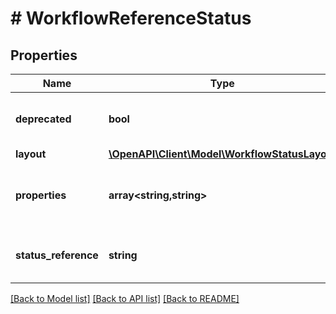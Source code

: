 # # WorkflowReferenceStatus

## Properties

Name | Type | Description | Notes
------------ | ------------- | ------------- | -------------
**deprecated** | **bool** | Indicates if the status is deprecated. | [optional]
**layout** | [**\OpenAPI\Client\Model\WorkflowStatusLayout**](WorkflowStatusLayout.md) |  | [optional]
**properties** | **array<string,string>** | The properties associated with the status. | [optional]
**status_reference** | **string** | The reference of the status. | [optional]

[[Back to Model list]](../../README.md#models) [[Back to API list]](../../README.md#endpoints) [[Back to README]](../../README.md)
